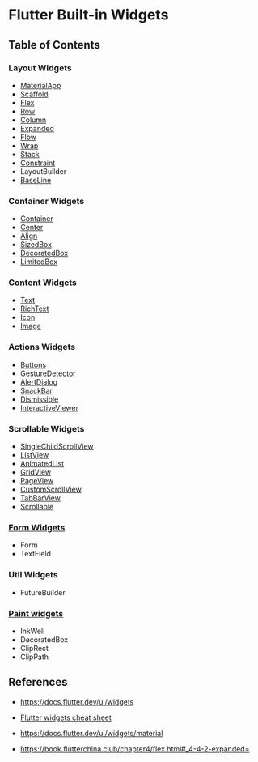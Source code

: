 # Flutter Built-in Widgets

## Table of Contents

### Layout Widgets

- [MaterialApp](layout/materialapp/README.md)
- [Scaffold](layout/scaffold/README.md)
- [Flex](layout/flex/README.md)
- [Row](layout/flex/README.md)
- [Column](layout/flex/README.md)
- [Expanded](layout/flex/README.md)
- [Flow](layout/flow/README.md)
- [Wrap](layout/flow/README.md)
- [Stack](layout/stack/README.md)
- [Constraint](layout/constraint/README.md)
- LayoutBuilder
- [BaseLine](container/baseline/README.md)

### Container Widgets

- [Container](container/container/README.md)
- [Center](container/container/README.md)
- [Align](container/container/README.md)
- [SizedBox](container/container/README.md)
- [DecoratedBox](container/container/README.md)
- [LimitedBox](container/limited_box/README.md)

### Content Widgets

- [Text](content/text/README.md)
- [RichText](content/text/README.md)
- [Icon](content/icon/README.md)
- [Image](content/image/README.md)

### Actions Widgets

- [Buttons](actions/buttons/README.md)
- [GestureDetector](actions/gesture_detector/README.md)
- [AlertDialog](actions/alert_dialog/README.md)
- [SnackBar](actions/snack_bar/README.md)
- [Dismissible](actions/dismissible/README.md)
- [InteractiveViewer](actions/interactive_viewer/README.md)

### Scrollable Widgets

- [SingleChildScrollView](scroll/single_child_scroll_view/README.md)
- [ListView](scroll/list_view/README.md)
- [AnimatedList](scroll/animated_list/README.md)
- [GridView](scroll/grid_view/README.md)
- [PageView](scroll/page_view/README.md)
- [CustomScrollView](scroll/custom_scroll_view/README.md)
- [TabBarView](scroll/tabbar_view/README.md)
- [Scrollable](scroll/scrollable/README.md)


### [Form Widgets](form/README.md)

- Form
- TextField

### Util Widgets

- FutureBuilder

### [Paint widgets](paint/README.md)

- InkWell
- DecoratedBox
- ClipRect
- ClipPath


## References

- https://docs.flutter.dev/ui/widgets

- [Flutter widgets cheat sheet](https://blog.codemagic.io/flutter-widget-cheat-sheet/)

- https://docs.flutter.dev/ui/widgets/material

- https://book.flutterchina.club/chapter4/flex.html#_4-4-2-expanded=

